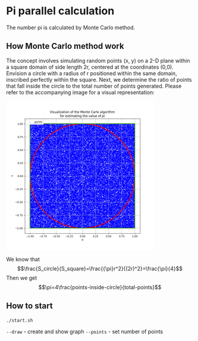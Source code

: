 # Pi parallel calculation

The number pi is calculated by Monte Carlo method.
## How Monte Carlo method work
The concept involves simulating random points (x, y) on a 2-D plane within a square domain of side length 2r, centered at the coordinates (0,0). Envision a circle with a radius of r positioned within the same domain, inscribed perfectly within the square. Next, we determine the ratio of points that fall inside the circle to the total number of points generated. Please refer to the accompanying image for a visual representation:

<img src="https://github.com/DimaKrasav4eg/pi-par-calculation/blob/master/images/graph.png" width="400">

We know that $$\frac{S_circle}{S_square}=\frac{{\pi}r^2}{(2r)^2}=\frac{\pi}{4}$$
Then we get $$\pi=4\frac{points-inside-circle}{total-points}$$

## How to start
```sh
./start.sh
```
`--draw` - create and show graph
`--points` - set number of points
